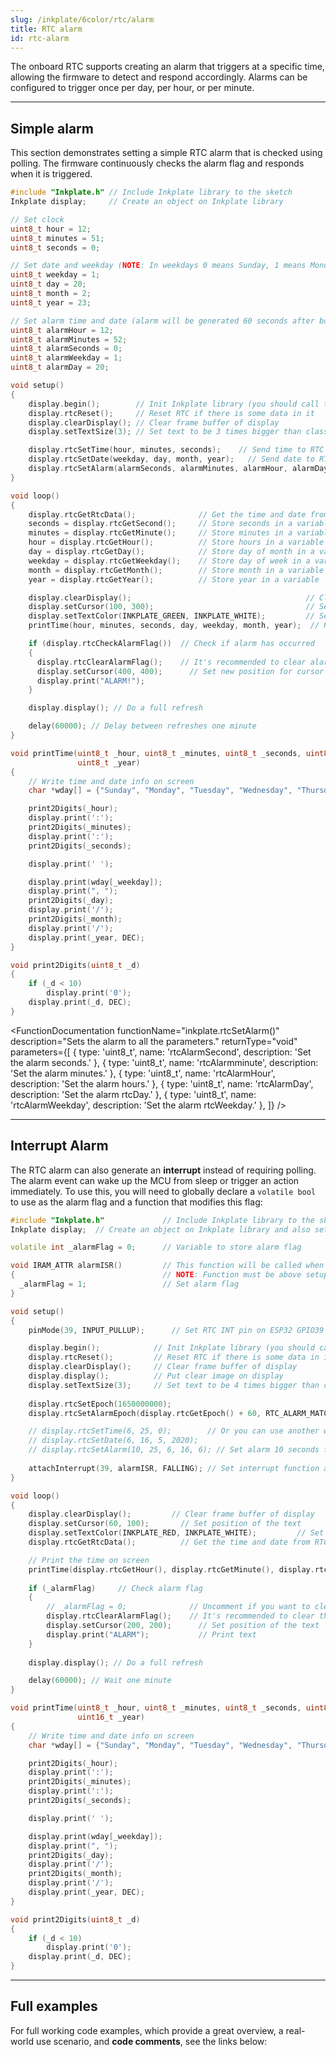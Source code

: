 ```yaml
---  
slug: /inkplate/6color/rtc/alarm  
title: RTC alarm  
id: rtc-alarm  
---  
```


The onboard RTC supports creating an alarm that triggers at a specific time, allowing the firmware to detect and respond accordingly. Alarms can be configured to trigger once per day, per hour, or per minute.

---  

## Simple alarm

This section demonstrates setting a simple RTC alarm that is checked using polling. The firmware continuously checks the alarm flag and responds when it is triggered.

```cpp
#include "Inkplate.h" // Include Inkplate library to the sketch
Inkplate display;     // Create an object on Inkplate library

// Set clock
uint8_t hour = 12;
uint8_t minutes = 51;
uint8_t seconds = 0;

// Set date and weekday (NOTE: In weekdays 0 means Sunday, 1 means Monday, ...)
uint8_t weekday = 1;
uint8_t day = 20;
uint8_t month = 2;
uint8_t year = 23;

// Set alarm time and date (alarm will be generated 60 seconds after board power up)
uint8_t alarmHour = 12;
uint8_t alarmMinutes = 52;
uint8_t alarmSeconds = 0;
uint8_t alarmWeekday = 1;
uint8_t alarmDay = 20;

void setup()
{
    display.begin();        // Init Inkplate library (you should call this function ONLY ONCE)
    display.rtcReset();     // Reset RTC if there is some data in it
    display.clearDisplay(); // Clear frame buffer of display
    display.setTextSize(3); // Set text to be 3 times bigger than classic 5x7 px text

    display.rtcSetTime(hour, minutes, seconds);    // Send time to RTC
    display.rtcSetDate(weekday, day, month, year);   // Send date to RTC
    display.rtcSetAlarm(alarmSeconds, alarmMinutes, alarmHour, alarmDay, alarmWeekday); // Set alarm
}

void loop()
{
    display.rtcGetRtcData();              // Get the time and date from RTC
    seconds = display.rtcGetSecond();     // Store seconds in a variable
    minutes = display.rtcGetMinute();     // Store minutes in a variable
    hour = display.rtcGetHour();          // Store hours in a variable
    day = display.rtcGetDay();            // Store day of month in a variable
    weekday = display.rtcGetWeekday();    // Store day of week in a variable
    month = display.rtcGetMonth();        // Store month in a variable
    year = display.rtcGetYear();          // Store year in a variable

    display.clearDisplay();                                       // Clear content in frame buffer
    display.setCursor(100, 300);                                  // Set position of the text
    display.setTextColor(INKPLATE_GREEN, INKPLATE_WHITE);         // Set text color and background
    printTime(hour, minutes, seconds, day, weekday, month, year);  // Print the time on screen

    if (display.rtcCheckAlarmFlag())  // Check if alarm has occurred
    {
      display.rtcClearAlarmFlag();    // It's recommended to clear alarm flag after alarm has occurred
      display.setCursor(400, 400);      // Set new position for cursor
      display.print("ALARM!");
    }

    display.display(); // Do a full refresh

    delay(60000); // Delay between refreshes one minute
}

void printTime(uint8_t _hour, uint8_t _minutes, uint8_t _seconds, uint8_t _day, uint8_t _weekday, uint16_t _month,
               uint8_t _year)
{
    // Write time and date info on screen
    char *wday[] = {"Sunday", "Monday", "Tuesday", "Wednesday", "Thursday", "Friday", "Saturday"};

    print2Digits(_hour);
    display.print(':');
    print2Digits(_minutes);
    display.print(':');
    print2Digits(_seconds);

    display.print(' ');

    display.print(wday[_weekday]);
    display.print(", ");
    print2Digits(_day);
    display.print('/');
    print2Digits(_month);
    display.print('/');
    display.print(_year, DEC);
}

void print2Digits(uint8_t _d)
{
    if (_d < 10)
        display.print('0');
    display.print(_d, DEC);
}
```

<FunctionDocumentation
    functionName="inkplate.rtcSetAlarm()"
    description="Sets the alarm to all the parameters."
    returnType="void"
    parameters={[ 
    { type: 'uint8_t', name: 'rtcAlarmSecond', description: 'Set the alarm seconds.' },
    { type: 'uint8_t', name: 'rtcAlarmminute', description: 'Set the alarm minutes.' },
    { type: 'uint8_t', name: 'rtcAlarmHour', description: 'Set the alarm hours.' },
    { type: 'uint8_t', name: 'rtcAlarmDay', description: 'Set the alarm rtcDay.' },
    { type: 'uint8_t', name: 'rtcAlarmWeekday', description: 'Set the alarm rtcWeekday.' },
    ]}
/>

<FunctionDocumentation
  functionName="inkplate.rtcCheckAlarmFlag()"
  description="Checks if the alarm flag is on"
  returnDescription="Returns true if the alarm flag is on"
  returnType="bool"
/>

---  

## Interrupt Alarm
The RTC alarm can also generate an **interrupt** instead of requiring polling. The alarm event can wake up the MCU from sleep or trigger an action immediately. To use this, you will need to globally declare a `volatile bool` to use as the alarm flag and a function that modifies this flag:

```cpp
#include "Inkplate.h"             // Include Inkplate library to the sketch
Inkplate display;  // Create an object on Inkplate library and also set library into 1-bit mode (BW)

volatile int _alarmFlag = 0;      // Variable to store alarm flag

void IRAM_ATTR alarmISR()         // This function will be called when the alarm interrupt event happens
{                                 // NOTE: Function must be above setup() and loop()!
  _alarmFlag = 1;                 // Set alarm flag
}

void setup()
{
    pinMode(39, INPUT_PULLUP);      // Set RTC INT pin on ESP32 GPIO39 as input with pullup resistor enabled

    display.begin();            // Init Inkplate library (you should call this function ONLY ONCE)
    display.rtcReset();         // Reset RTC if there is some data in it
    display.clearDisplay();     // Clear frame buffer of display
    display.display();          // Put clear image on display
    display.setTextSize(3);     // Set text to be 4 times bigger than classic 5x7 px text
  
    display.rtcSetEpoch(1650000000);
    display.rtcSetAlarmEpoch(display.rtcGetEpoch() + 60, RTC_ALARM_MATCH_DHHMMSS);

    // display.rtcSetTime(6, 25, 0);        // Or you can use another way to set the time and date
    // display.rtcSetDate(6, 16, 5, 2020);
    // display.rtcSetAlarm(10, 25, 6, 16, 6); // Set alarm 10 seconds from now
  
    attachInterrupt(39, alarmISR, FALLING); // Set interrupt function and interrupt mode
}

void loop()
{
    display.clearDisplay();         // Clear frame buffer of display
    display.setCursor(60, 100);       // Set position of the text
    display.setTextColor(INKPLATE_RED, INKPLATE_WHITE);         // Set text color and background
    display.rtcGetRtcData();          // Get the time and date from RTC

    // Print the time on screen
    printTime(display.rtcGetHour(), display.rtcGetMinute(), display.rtcGetSecond(), display.rtcGetDay(), display.rtcGetWeekday(), display.rtcGetMonth(), display.rtcGetYear());
    
    if (_alarmFlag)     // Check alarm flag
    {
        // _alarmFlag = 0;              // Uncomment if you want to clear this flag
        display.rtcClearAlarmFlag();    // It's recommended to clear the alarm flag after the alarm has occurred
        display.setCursor(200, 200);      // Set position of the text
        display.print("ALARM");           // Print text
    }
    
    display.display(); // Do a full refresh

    delay(60000); // Wait one minute
}

void printTime(uint8_t _hour, uint8_t _minutes, uint8_t _seconds, uint8_t _day, uint8_t _weekday, uint8_t _month,
               uint16_t _year)
{
    // Write time and date info on screen
    char *wday[] = {"Sunday", "Monday", "Tuesday", "Wednesday", "Thursday", "Friday", "Saturday"};

    print2Digits(_hour);
    display.print(':');
    print2Digits(_minutes);
    display.print(':');
    print2Digits(_seconds);

    display.print(' ');

    display.print(wday[_weekday]);
    display.print(", ");
    print2Digits(_day);
    display.print('/');
    print2Digits(_month);
    display.print('/');
    display.print(_year, DEC);
}

void print2Digits(uint8_t _d)
{
    if (_d < 10)
        display.print('0');
    display.print(_d, DEC);
}
```

---  

## Full examples

For full working code examples, which provide a great overview, a real-world use scenario, and **code comments**, see the links below:

<QuickLink 
  title="Inkplate6COLOR_RTC_Simple.ino" 
  description="This example will show how to set time and date, how to read the time, and how to print the time on Inkplate"
  url="https://github.com/SolderedElectronics/Inkplate-Arduino-library/blob/master/examples/Inkplate6COLOR/Advanced/RTC/Inkplate6COLOR_RTC_Simple/Inkplate6COLOR_RTC_Simple.ino" 
/>

<QuickLink 
  title="Inkplate6COLOR_RTC_Interrupt_Alarm.ino" 
  description="This example will show how to set time and date, how to set up an alarm, how to read the time, how to print the time on Inkplate, and how to handle an interrupt."
  url="https://github.com/SolderedElectronics/Inkplate-Arduino-library/blob/master/examples/Inkplate6COLOR/Advanced/RTC/Inkplate6COLOR_RTC_Interrupt_Alarm/Inkplate6COLOR_RTC_Interrupt_Alarm.ino" 
/>